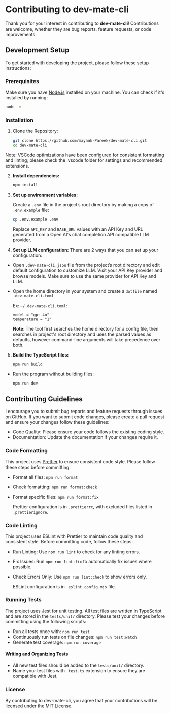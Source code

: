 # Contributing to dev-mate-cli

Thank you for your interest in contributing to **dev-mate-cli**! Contributions are welcome, whether they are bug reports, feature requests, or code improvements.

## Development Setup

To get started with developing the project, please follow these setup instructions:

### Prerequisites

Make sure you have [Node.js](https://nodejs.org/) installed on your machine. You can check if it's installed by running:

```bash
node -v
```

### Installation

1. Clone the Repository:

   ```bash
   git clone https://github.com/mayank-Pareek/dev-mate-cli.git
   cd dev-mate-cli
   ```

Note: VSCode optimizations have been configured for consistent formatting and linting; please check the .vscode folder for settings and recommended extensions.

2. **Install dependencies:**

   ```bash
   npm install
   ```

3. **Set up environment variables:**

   Create a `.env` file in the project’s root directory by making a copy of `.env.example` file:

   ```bash
   cp .env.example .env
   ```

   Replace `API_KEY` and `BASE_URL` values with an API Key and URL generated from a Open AI's chat completion API compatible LLM provider.

4. **Set up LLM configuration:**
   There are 2 ways that you can set up your configuration:

- Open `.dev-mate-cli.json` file from the project’s root directory and edit default configuration to customize LLM. Visit your API Key provider and browse models. Make sure to use the same provider for API Key and LLM.

- Open the home directory in your system and create a `dotfile` named `.dev-mate-cli.toml`

  Ex: `~/.dev-mate-cli.toml`:

  ```
  model = "gpt-4o"
  temperature = "1"
  ```

  **Note**: The tool first searches the home directory for a config file, then searches in project's root directory and uses the parsed values as defaults, however command-line arguments will take precedence over both.

5. **Build the TypeScript files:**

   ```bash
   npm run build
   ```

- Run the program without building files:
  ```bash
  npm run dev
  ```

## Contributing Guidelines

I encourage you to submit bug reports and feature requests through issues on GitHub. If you want to submit code changes, please create a pull request and ensure your changes follow these guidelines:

- Code Quality: Please ensure your code follows the existing coding style.
- Documentation: Update the documentation if your changes require it.

### Code Formatting

This project uses [Prettier](https://prettier.io/) to ensure consistent code style. Please follow these steps before committing:

- Format all files: `npm run format`
- Check formatting: `npm run format:check`
- Format specific files: `npm run format:fix`

  Prettier configuration is in `.prettierrc`, with excluded files listed in `.prettierignore`.

### Code Linting

This project uses ESLint with Prettier to maintain code quality and consistent style. Before committing code, follow these steps:

- Run Linting: Use `npm run lint` to check for any linting errors.
- Fix Issues: Run `npm run lint:fix` to automatically fix issues where possible.
- Check Errors Only: Use `npm run lint:check` to show errors only.

  ESLint configuration is in `.eslint.config.mjs` file.

### Running Tests

The project uses Jest for unit testing. All test files are written in TypeScript and are stored in the `tests/unit/` directory. Please test your changes before committing using the following scripts:

- Run all tests once with: `npm run test`
- Continuously run tests on file changes: `npm run test:watch`
- Generate test coverage: `npm run coverage`

#### Writing and Organizing Tests

- All new test files should be added to the `tests/unit/` directory.
- Name your test files with `.test.ts` extension to ensure they are compatible with Jest.

### License

By contributing to dev-mate-cli, you agree that your contributions will be licensed under the MIT License.
